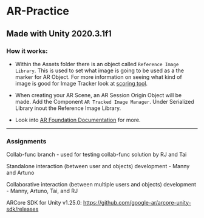 # AR-Practice

## Made with Unity 2020.3.1f1 


### How it works:
* Within the Assets folder there is an object called `Reference Image Library`. This is used to set what image is going to be used as a the marker for AR Object. For more information on seeing what kind of image is good for Image Tracker look at [scoring tool](https://github.com/JacksiroKe/arcoreimg).

* When creating your AR Scene, an AR Session Origin Object will be made. Add the Component `AR Tracked Image Manager`. Under Serialized Library inout the Reference Image Library.

* Look into [AR Foundation Documentation](https://docs.unity3d.com/Packages/com.unity.xr.arfoundation@3.0/manual/tracked-image-manager.html) for more.
--------------------------------------------

### Assignments 

Collab-func branch - used for testing collab-func solution by RJ and Tai

Standalone interaction (between user and objects) development - Manny and Artuno

Collaborative interaction (between multiple users and objects) development - Manny, Artuno, Tai, and RJ

ARCore SDK for Unity v1.25.0: https://github.com/google-ar/arcore-unity-sdk/releases
